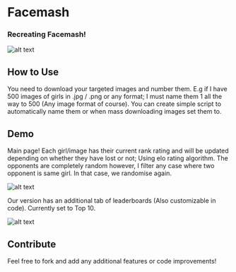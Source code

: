 # Facemash
### Recreating Facemash! 

![alt text](https://github.com/unobatbayar/facemash/blob/master/images/facemash.jpg)

## How to Use
You need to download your targeted images and number them. E.g if I have 500 images of girls in .jpg / .png  or any format; I must name them 1 all the way to 500 (Any image format of course). You can create simple script to automatically name them or when mass downloading images set them to.

## Demo

Main page! Each girl/image has their current rank rating and will be updated depending on whether they have lost or not; Using elo rating algorithm. The opponents are completely random however, I filter any case where two opponent is same girl. In that case, we randomise again.

![alt text](https://github.com/unobatbayar/facemash/blob/master/images/start.png) 

Our version has an additional tab of leaderboards (Also customizable in code). Currently set to Top 10.

![alt text](https://github.com/unobatbayar/facemash/blob/master/images/leaderboards.png)

## Contribute

Feel free to fork and add any additional features or code improvements! 